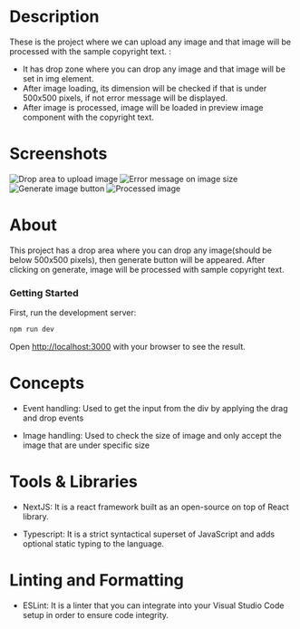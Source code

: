 # Description

These is the project where we can upload any image and that image will be processed with the sample copyright text. :
- It has drop zone where you can drop any image and that image will be set in img element.
- After image loading, its dimension will be checked if that is under 500x500 pixels, if not error message will be displayed.
- After image is processed, image will be loaded in preview image component with the copyright text.

# Screenshots

![Drop area to upload image](https://user-images.githubusercontent.com/15182066/208676438-344a3719-7805-48c7-a8c7-008e1c1251cd.png)
![Error message on image size](https://user-images.githubusercontent.com/15182066/208676544-807a4c2c-30c8-4d73-93b9-d16c1377c146.png)
![Generate image button](https://user-images.githubusercontent.com/15182066/208676575-988a5405-44ea-4615-854c-0748a0092c87.png)
![Processed image](https://user-images.githubusercontent.com/15182066/208676588-f6a748d3-0177-4f06-a607-664df3a01860.png)
# About

This project has a drop area where you can drop any image(should be below 500x500 pixels), then generate button will be appeared. After clicking on generate, image will be processed with sample copyright text.

### Getting Started

First, run the development server:

```bash
npm run dev
```

Open [http://localhost:3000](http://localhost:3000) with your browser to see the result.

# Concepts

- Event handling: Used to get the input from the div by applying the drag and drop events

- Image handling: Used to check the size of image and only accept the image that are under specific size

# Tools & Libraries

- NextJS: It is a react framework built as an open-source on top of React library.

- Typescript: It is a strict syntactical superset of JavaScript and adds optional static typing to the language.


# Linting and Formatting

- ESLint: It is a linter that you can integrate into your Visual Studio Code setup in order to ensure code integrity.
